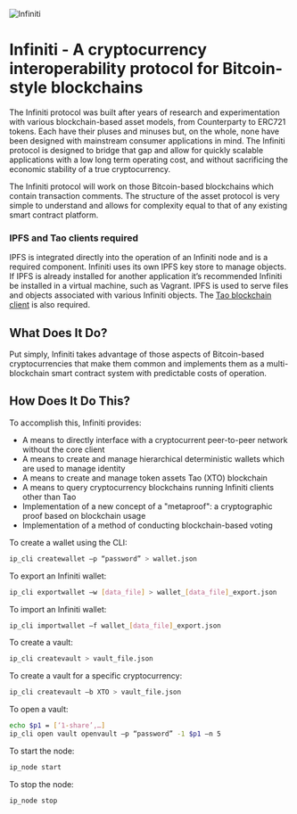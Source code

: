 ![Infiniti](https://puu.sh/BvSoL/b5154a4580.png)
# Infiniti - A cryptocurrency interoperability protocol for Bitcoin-style blockchains
The Infiniti protocol was built after years of research and experimentation with various blockchain-based asset models, from Counterparty to ERC721 tokens.  Each have their pluses and minuses but, on the whole, none have been designed with mainstream consumer applications in mind.  The Infiniti protocol is designed to bridge that gap and allow for quickly scalable applications with a low long term operating cost, and without sacrificing the economic stability of a true cryptocurrency.

The Infiniti protocol will work on those Bitcoin-based blockchains which contain transaction comments.  The structure of the asset protocol is very simple to understand and allows for complexity equal to that of any existing smart contract platform.
### IPFS and Tao clients required
IPFS is integrated directly into the operation of an Infiniti node and is a required component.  Infiniti uses its own IPFS key store to manage objects. If IPFS is already installed for another application it’s recommended Infiniti be installed in a virtual machine, such as Vagrant.  IPFS is used to serve files and objects associated with various Infiniti objects. The [Tao blockchain client](https://github.com/taoblockchain/tao-core) is also required.
## What Does It Do?
Put simply, Infiniti takes advantage of those aspects of Bitcoin-based cryptocurrencies that make them common and implements them as a multi-blockchain smart contract system with predictable costs of operation.
## How Does It Do This?
To accomplish this, Infiniti provides:
- A means to directly interface with a cryptocurrent peer-to-peer network without the core client
- A means to create and manage hierarchical deterministic wallets which are used to manage identity
- A means to create and manage token assets Tao (XTO) blockchain
- A means to query cryptocurrency blockchains running Infiniti clients other than Tao
- Implementation of a new concept of a "metaproof": a cryptographic proof based on blockchain usage
- Implementation of a method of conducting blockchain-based voting

To create a wallet using the CLI:
```sh
ip_cli createwallet –p “password” > wallet.json
```
To export an Infiniti wallet:
```sh
ip_cli exportwallet –w [data_file] > wallet_[data_file]_export.json
```
To import an Infiniti wallet:
```sh
ip_cli importwallet –f wallet_[data_file]_export.json
```
To create a vault:
```sh
ip_cli createvault > vault_file.json
```
To create a vault for a specific cryptocurrency:
```sh
ip_cli createvault –b XTO > vault_file.json
```
To open a vault:
```sh
echo $p1 = [‘1-share’,…]
ip_cli open vault openvault –p “password” -1 $p1 –n 5
```
To start the node:
```sh
ip_node start
```
To stop the node:
```sh
ip_node stop
```